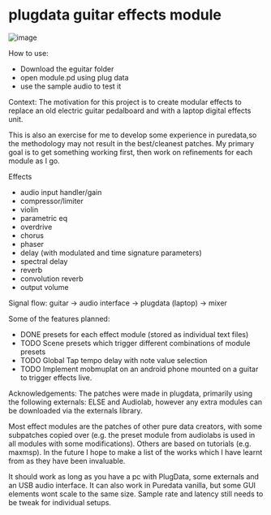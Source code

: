 # plugdata guitar effects module

![image](https://github.com/user-attachments/assets/8e3b02c6-a629-4e8e-a50b-e8f1c44d0cfb)

How to use:
- Download the eguitar folder
- open module.pd using plug data
- use the sample audio to test it

Context:
The motivation for this project is to create modular effects to replace an old electric guitar pedalboard and with a laptop digital effects unit.

This is also an exercise for me to develop some experience in puredata,so the methodology may not result in the best/cleanest patches. My primary goal is to get something working first, then work on refinements for each module as I go. 

Effects
- audio input handler/gain
- compressor/limiter
- violin
- parametric eq
- overdrive
- chorus
- phaser
- delay (with modulated and time signature parameters)
- spectral delay 
- reverb
- convolution reverb
- output volume

Signal flow: guitar -> audio interface -> plugdata (laptop) -> mixer

Some of the features planned:
- DONE presets for each effect module (stored as individual text files)
- TODO Scene presets which trigger different combinations of module presets
- TODO Global Tap tempo delay with note value selection
- TODO Implement mobmuplat on an android phone mounted on a guitar to trigger effects live.

Acknowledgements:
The patches were made in plugdata, primarily using the following externals: ELSE and Audiolab, however any extra modules can be downloaded via the externals library.

Most effect modules are the patches of other pure data creators, with some subpatches copied over (e.g. the preset module from audiolabs is used in all modules with some modifications). 
Others are based on tutorials (e.g. maxmsp). In the future I hope to make a list of the works which I have learnt from as they have been invaluable.

It should work as long as you have a pc with PlugData, some externals and an USB audio interface. It can also work in Puredata vanilla, but some GUI elements wont scale to the same size. Sample rate and latency still needs to be tweak for individual setups.
